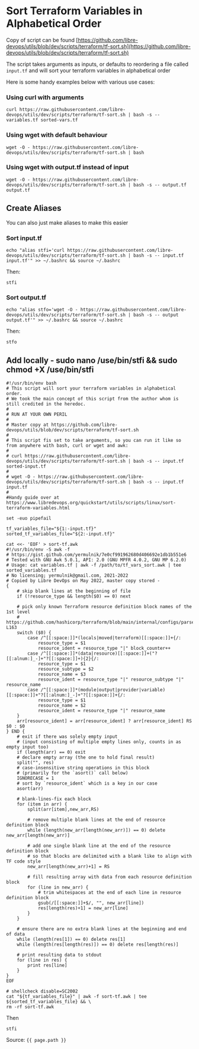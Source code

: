 # Sort Terraform Variables in Alphabetical Order

Copy of script can be found [https://github.com/libre-devops/utils/blob/dev/scripts/terraform/tf-sort.sh](https://github.com/libre-devops/utils/blob/dev/scripts/terraform/tf-sort.sh)

The script takes arguments as inputs, or defaults to reordering a file called `input.tf` and will sort your terraform variables in alphabetical order

Here is some handy examples below with various use cases:

### Using curl with arguments
```shell
curl https://raw.githubusercontent.com/libre-devops/utils/dev/scripts/terraform/tf-sort.sh | bash -s -- variables.tf sorted-vars.tf
```

### Using wget with default behaviour
```shell
wget -O - https://raw.githubusercontent.com/libre-devops/utils/dev/scripts/terraform/tf-sort.sh | bash
```

### Using wget with output.tf instead of input
```shell
wget -O - https://raw.githubusercontent.com/libre-devops/utils/dev/scripts/terraform/tf-sort.sh | bash -s -- output.tf output.tf
```

## Create Aliases
You can also just make aliases to make this easier

### Sort input.tf
```shell
echo "alias stfi='curl https://raw.githubusercontent.com/libre-devops/utils/dev/scripts/terraform/tf-sort.sh | bash -s -- input.tf input.tf'" >> ~/.bashrc && source ~/.bashrc
```
Then:
```shell
stfi
```
### Sort output.tf
```shell
echo "alias stfo='wget -O - https://raw.githubusercontent.com/libre-devops/utils/dev/scripts/terraform/tf-sort.sh | bash -s -- output output.tf'" >> ~/.bashrc && source ~/.bashrc
```
Then:
```shell
stfo
```

## Add locally - sudo nano /use/bin/stfi && sudo chmod +X /use/bin/stfi
```
#!/usr/bin/env bash
# This script will sort your terraform variables in alphabetical order.
# We took the main concept of this script from the author whom is still credited in the heredoc.
#
# RUN AT YOUR OWN PERIL
#
# Master copy at https://github.com/libre-devops/utils/blob/dev/scripts/terraform/tf-sort.sh
#
# This script fis set to take arguments, so you can run it like so from anywhere with bash, curl or wget and awk:
#
# curl https://raw.githubusercontent.com/libre-devops/utils/dev/scripts/terraform/tf-sort.sh | bash -s -- input.tf sorted-input.tf
#
# wget -O - https://raw.githubusercontent.com/libre-devops/utils/dev/scripts/terraform/tf-sort.sh | bash -s -- input.tf input.tf
#
#Handy guide over at https://www.libredevops.org/quickstart/utils/scripts/linux/sort-terraform-variables.html

set -euo pipefail

tf_variables_file="${1:-input.tf}"
sorted_tf_variables_file="${2:-input.tf}"

cat <<- 'EOF' > sort-tf.awk
#!/usr/bin/env -S awk -f
# https://gist.github.com/yermulnik/7e0cf991962680d406692e1db1b551e6
# Tested with GNU Awk 5.0.1, API: 2.0 (GNU MPFR 4.0.2, GNU MP 6.2.0)
# Usage: cat variables.tf | awk -f /path/to/tf_vars_sort.awk | tee sorted_variables.tf
# No licensing; yermulnik@gmail.com, 2021-2022
# Copied by Libre DevOps on May 2022, master copy stored -
{
	# skip blank lines at the beginning of file
	if (!resource_type && length($0) == 0) next

	# pick only known Terraform resource definition block names of the 1st level
	# https://github.com/hashicorp/terraform/blob/main/internal/configs/parser_config.go#L55-L163
	switch ($0) {
		case /^[[:space:]]*(locals|moved|terraform)[[:space:]]+{/:
			resource_type = $1
			resource_ident = resource_type "|" block_counter++
		case /^[[:space:]]*(data|resource)[[:space:]]+("?[[:alnum:]_-]+"?[[:space:]]+){2}{/:
			resource_type = $1
			resource_subtype = $2
			resource_name = $3
			resource_ident = resource_type "|" resource_subtype "|" resource_name
		case /^[[:space:]]*(module|output|provider|variable)[[:space:]]+"?[[:alnum:]_-]+"?[[:space:]]+{/:
			resource_type = $1
			resource_name = $2
			resource_ident = resource_type "|" resource_name
	}
	arr[resource_ident] = arr[resource_ident] ? arr[resource_ident] RS $0 : $0
} END {
	# exit if there was solely empty input
	# (input consisting of multiple empty lines only, counts in as empty input too)
	if (length(arr) == 0) exit
	# declare empty array (the one to hold final result)
	split("", res)
	# case-insensitive string operations in this block
	# (primarily for the `asort()` call below)
	IGNORECASE = 1
	# sort by `resource_ident` which is a key in our case
	asort(arr)

	# blank-lines-fix each block
	for (item in arr) {
		split(arr[item],new_arr,RS)

		# remove multiple blank lines at the end of resource definition block
		while (length(new_arr[length(new_arr)]) == 0) delete new_arr[length(new_arr)]

		# add one single blank line at the end of the resource definition block
		# so that blocks are delimited with a blank like to align with TF code style
		new_arr[length(new_arr)+1] = RS

		# fill resulting array with data from each resource definition block
		for (line in new_arr) {
			# trim whitespaces at the end of each line in resource definition block
			gsub(/[[:space:]]+$/, "", new_arr[line])
			res[length(res)+1] = new_arr[line]
		}
	}

	# ensure there are no extra blank lines at the beginning and end of data
	while (length(res[1]) == 0) delete res[1]
	while (length(res[length(res)]) == 0) delete res[length(res)]

	# print resulting data to stdout
	for (line in res) {
		print res[line]
	}
}
EOF

# shellcheck disable=SC2002
cat "${tf_variables_file}" | awk -f sort-tf.awk | tee ${sorted_tf_variables_file} && \
rm -rf sort-tf.awk
```

Then

```
stfi
```



Source: `{{ page.path }}`
